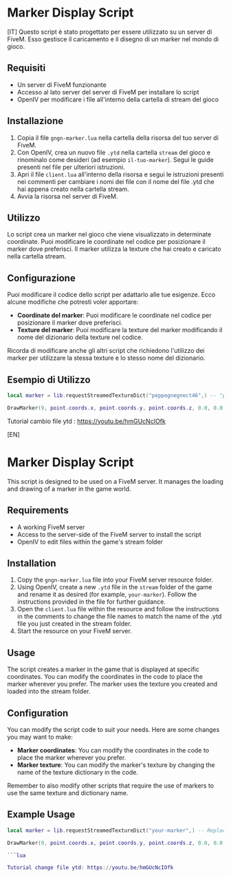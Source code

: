 # Marker Display Script

[IT]
Questo script è stato progettato per essere utilizzato su un server di FiveM. Esso gestisce il caricamento e il disegno di un marker nel mondo di gioco.

## Requisiti

- Un server di FiveM funzionante
- Accesso al lato server del server di FiveM per installare lo script
- OpenIV per modificare i file all'interno della cartella di stream del gioco

## Installazione

1. Copia il file `gngn-marker.lua` nella cartella della risorsa del tuo server di FiveM.
2. Con OpenIV, crea un nuovo file `.ytd` nella cartella `stream` del gioco e rinominalo come desideri (ad esempio `il-tuo-marker`). Segui le guide presenti nel file per ulteriori istruzioni.
3. Apri il file `client.lua` all'interno della risorsa e segui le istruzioni presenti nei commenti per cambiare i nomi dei file con il nome del file .ytd che hai appena creato nella cartella stream.
4. Avvia la risorsa nel server di FiveM.

## Utilizzo

Lo script crea un marker nel gioco che viene visualizzato in determinate coordinate. Puoi modificare le coordinate nel codice per posizionare il marker dove preferisci. Il marker utilizza la texture che hai creato e caricato nella cartella stream.

## Configurazione

Puoi modificare il codice dello script per adattarlo alle tue esigenze. Ecco alcune modifiche che potresti voler apportare:

- **Coordinate del marker**: Puoi modificare le coordinate nel codice per posizionare il marker dove preferisci.
- **Texture del marker**: Puoi modificare la texture del marker modificando il nome del dizionario della texture nel codice.

Ricorda di modificare anche gli altri script che richiedono l'utilizzo dei marker per utilizzare la stessa texture e lo stesso nome del dizionario.

## Esempio di Utilizzo

```lua
local marker = lib.requestStreamedTextureDict("peppegnegnect46",) -- "peppegnegnect46" lo dovete sostituire con il nome del vostro file .ytd per i marker

DrawMarker(9, point.coords.x, point.coords.y, point.coords.z, 0.0, 0.0, 0.0, 90.0, 0.0, 0.0, 0.3, 0.2, 0.15, 30, 150, 30, 222, false, false, 0, true, marker, "peppegnegnect46", false) -- "peppegnegnect46" lo dovete sostituire con la texture che volete usare
```

Tutorial cambio file ytd : https://youtu.be/hmGUcNcIOfk


[EN]

# Marker Display Script

This script is designed to be used on a FiveM server. It manages the loading and drawing of a marker in the game world.

## Requirements

- A working FiveM server
- Access to the server-side of the FiveM server to install the script
- OpenIV to edit files within the game's stream folder

## Installation

1. Copy the `gngn-marker.lua` file into your FiveM server resource folder.
2. Using OpenIV, create a new `.ytd` file in the `stream` folder of the game and rename it as desired (for example, `your-marker`). Follow the instructions provided in the file for further guidance.
3. Open the `client.lua` file within the resource and follow the instructions in the comments to change the file names to match the name of the .ytd file you just created in the stream folder.
4. Start the resource on your FiveM server.

## Usage

The script creates a marker in the game that is displayed at specific coordinates. You can modify the coordinates in the code to place the marker wherever you prefer. The marker uses the texture you created and loaded into the stream folder.

## Configuration

You can modify the script code to suit your needs. Here are some changes you may want to make:

- **Marker coordinates**: You can modify the coordinates in the code to place the marker wherever you prefer.
- **Marker texture**: You can modify the marker's texture by changing the name of the texture dictionary in the code.

Remember to also modify other scripts that require the use of markers to use the same texture and dictionary name.

## Example Usage

```lua
local marker = lib.requestStreamedTextureDict("your-marker",) -- Replace "your-marker" with the name of your .ytd file for the markers

DrawMarker(9, point.coords.x, point.coords.y, point.coords.z, 0.0, 0.0, 0.0, 90.0, 0.0, 0.0, 0.3, 0.2, 0.15, 30, 150, 30, 222, false, false, 0, true, marker, "your-marker", false) -- Replace "your-marker" with the texture you want to use

```lua

Tutorial change file ytd: https://youtu.be/hmGUcNcIOfk